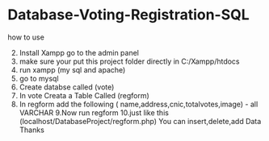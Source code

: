 # Database-Voting-Registration-SQL

how to use

2. Install Xampp go to the admin panel
3. make sure your put this project folder directly in C:/Xampp/htdocs
4. run xampp (my sql and apache) 
5. go to mysql
6. Create databse called (vote)
7. In vote Creata a Table Called (regform)
8. In regform add the following ( name,address,cnic,totalvotes,image) - all VARCHAR
9.Now run regform
10.just like this (localhost/DatabaseProject/regform.php)
You can insert,delete,add Data
Thanks
